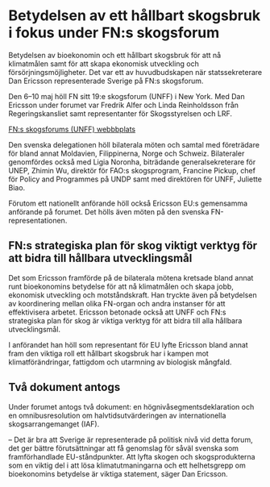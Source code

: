 # Betydelsen av ett hållbart skogsbruk i fokus under FN:s skogsforum

Betydelsen av bioekonomin och ett hållbart skogsbruk för att nå klimatmålen samt för att skapa ekonomisk utveckling och försörjningsmöjligheter. Det var ett av huvudbudskapen när statssekreterare Dan Ericsson representerade Sverige på FN:s skogsforum.


Den 6–10 maj höll FN sitt 19:e skogsforum (UNFF) i New York. Med Dan Ericsson under forumet var Fredrik Alfer och Linda Reinholdsson från Regeringskansliet samt representanter för Skogsstyrelsen och LRF.

[FN:s skogsforums (UNFF) webbbplats](https://www.un.org/esa/forests/forum/index.html)

Den svenska delegationen höll bilaterala möten och samtal med företrädare för bland annat Moldavien, Filippinerna, Norge och Schweiz. Bilateraler genomfördes också med Ligia Noronha, biträdande generalsekreterare för UNEP, Zhimin Wu, direktör för FAO:s skogsprogram, Francine Pickup, chef för Policy and Programmes på UNDP samt med direktören för UNFF, Juliette Biao.

Förutom ett nationellt anförande höll också Ericsson EU:s gemensamma anförande på forumet. Det hölls även möten på den svenska FN\-representationen.

## FN:s strategiska plan för skog viktigt verktyg för att bidra till hållbara utvecklingsmål

Det som Ericsson framförde på de bilaterala mötena kretsade bland annat runt bioekonomins betydelse för att nå klimatmålen och skapa jobb, ekonomisk utveckling och motståndskraft. Han tryckte även på betydelsen av koordinering mellan olika FN\-organ och andra instanser för att effektivisera arbetet. Ericsson betonade också att UNFF och FN:s strategiska plan för skog är viktiga verktyg för att bidra till alla hållbara utvecklingsmål.

I anförandet han höll som representant för EU lyfte Ericsson bland annat fram den viktiga roll ett hållbart skogsbruk har i kampen mot klimatförändringar, fattigdom och utarmning av biologisk mångfald.

## Två dokument antogs

Under forumet antogs två dokument: en högnivåsegmentsdeklaration och en omnibusresolution om halvtidsutvärderingen av internationella skogsarrangemanget (IAF).

– Det är bra att Sverige är representerade på politisk nivå vid detta forum, det ger bättre förutsättningar att få genomslag för såväl svenska som framförhandlade EU\-ståndpunkter. Att lyfta skogen och skogsprodukterna som en viktig del i att lösa klimatutmaningarna och ett helhetsgrepp om bioekonomins betydelse är viktiga statement, säger Dan Ericsson.
